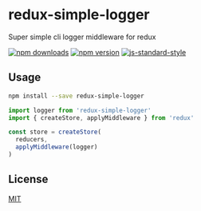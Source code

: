 # redux-simple-logger

Super simple cli logger middleware for redux

[![npm downloads](https://img.shields.io/npm/dm/redux-simple-logger.svg)](https://www.npmjs.com/package/redux-simple-logger)
[![npm version](https://img.shields.io/npm/v/redux-simple-logger.svg)](https://www.npmjs.com/package/redux-simple-logger)
[![js-standard-style](https://img.shields.io/badge/code%20style-standard-brightgreen.svg)](http://standardjs.com/)

## Usage

```sh
npm install --save redux-simple-logger
```

```js
import logger from 'redux-simple-logger'
import { createStore, applyMiddleware } from 'redux'

const store = createStore(
  reducers,
  applyMiddleware(logger)
)
```

## License

[MIT](https://github.com/pinn3/redux-simple-logger/blob/master/LICENSE)
